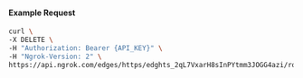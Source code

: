 <!-- Code generated for API Clients. DO NOT EDIT. -->

#### Example Request

```bash
curl \
-X DELETE \
-H "Authorization: Bearer {API_KEY}" \
-H "Ngrok-Version: 2" \
https://api.ngrok.com/edges/https/edghts_2qL7VxarH8sInPYtmm3JOGG4azi/routes/edghtsrt_2qL7VwdGdNHF9P5AbHsul0FBOjT/compression
```
